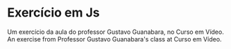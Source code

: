 # Exercício em Js
 Um exercício da aula do professor Gustavo Guanabara, no Curso em Vídeo. An exercise from Professor Gustavo Guanabara's class at Curso em Vídeo.
